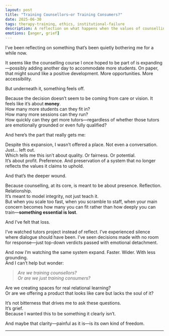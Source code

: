 ```yaml
---
layout: post
title: "Training Counsellors—or Training Consumers?"
date: 2025-06-30
tags: therapy-training, ethics, institutional-failure
description: A reflection on what happens when the values of counselling are lost in the rush to grow and monetise the profession.
emotions: [anger, grief]
---
```


I’ve been reflecting on something that’s been quietly bothering me for a while now.

It seems like the counselling course I once hoped to be part of is expanding—possibly adding another day to accommodate more students. On paper, that might sound like a positive development. More opportunities. More accessibility.

But underneath it, something feels off.

Because the decision doesn’t seem to be coming from care or vision. It feels like it’s about **money**.  
How many more students can they fit in?  
How many more sessions can they run?  
How quickly can they get more tutors—regardless of whether those tutors are emotionally grounded or even fully qualified?

And here’s the part that really gets me:

Despite this expansion, I wasn’t offered a place. Not even a conversation. Just… left out.  
Which tells me this isn’t about quality. Or fairness. Or potential.  
It’s about profit. Preference. And preservation of a system that no longer reflects the values it claims to uphold.

And that’s the deeper wound.

Because counselling, at its core, is meant to be about presence. Reflection. Relationship.  
It’s meant to model integrity, not just teach it.  
But when you scale too fast, when you scramble to staff, when your main concern becomes how many you can fit rather than how deeply you can train—**something essential is lost**.

And I’ve felt that loss.

I’ve watched tutors project instead of reflect. I’ve experienced silence where dialogue should have been. I’ve seen decisions made with no room for response—just top-down verdicts passed with emotional detachment.

And now I’m watching the same system expand. Faster. Wider. With less grounding.  
And I can’t help but wonder:

> *Are we training counsellors?  
Or are we just training consumers?*

Are we creating spaces for real relational learning?  
Or are we offering a product that looks like care but lacks the soul of it?

It’s not bitterness that drives me to ask these questions.  
It’s grief.  
Because I wanted this to be something it clearly isn’t.

And maybe that clarity—painful as it is—is its own kind of freedom.


---
